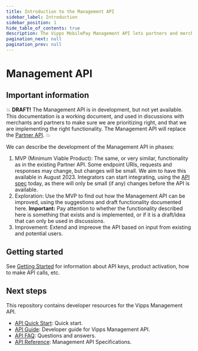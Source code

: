 ```yaml
---
title: Introduction to the Management API
sidebar_label: Introduction
sidebar_position: 1
hide_table_of_contents: true
description: The Vipps MobilePay Management API lets partners and merchants manage their sales units, etc.
pagination_next: null
pagination_prev: null
---
```


# Management API

## Important information

💥
**DRAFT!** The Management API is in development, but not yet available.
This documentation is a working document, and used in discussions with
merchants and partners to make sure we are prioritizing right,
and that we are implementing the right functionality.
The Management API will replace the
[Partner API](https://developer.vippsmobilepay.com/docs/APIs/partner-api/).
💥

We can describe the development of the Management API in phases:

1. MVP (Minimum Viable Product): The same, or very similar, functionality as
   in the existing Partner API. Some endpoint URIs, requests and responses
   may change, but changes will be small.
   We aim to have this available in August 2023.
   Integrators can start integrating, using the
   [API spec](https://developer.vippsmobilepay.com/api/management/)
   today, as there will only be small (if any) changes before the API is available.
2. Exploration: Use the MVP to find out how the Management API can be improved,
   using the suggestions and draft functionality documented here.
   **Important:** Pay attention to whether the functionality described here
   is something that exists and is implemented, or if it is a draft/idea that
   can only be used in discussions.   
3. Improvement: Extend and impreove the API based on input from existing and
   potential users.

## Getting started

See
[Getting Started](https://developer.vippsmobilepay.com/docs/vipps-developers/getting-started)
for information about API keys, product activation, how to make API calls, etc.

## Next steps

This repository contains developer resources for the Vipps Management API.

* [API Quick Start](management-api-quick-start.md):  Quick start.
* [API Guide](management-api-guide.md): Developer guide for Vipps Management API.
* [API FAQ](management-api-faq.md): Questions and answers.
* [API Reference](https://developer.vippsmobilepay.com/api/management): Management API Specifications.

